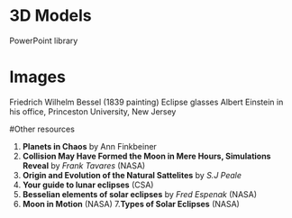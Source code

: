 
# 3D Models
PowerPoint library 

# Images
Friedrich Wilhelm Bessel (1839 painting)
Eclipse glasses
Albert Einstein in his office, Princeston University, New Jersey

#Other resources
1. **Planets in Chaos** by Ann Finkbeiner
2. **Collision May Have Formed the Moon in Mere Hours, Simulations Reveal** by *Frank Tavares* (NASA) 
3. **Origin and Evolution of the Natural Sattelites** by *S.J Peale*
4. **Your guide to lunar eclipses** (CSA)
5. **Besselian elements of solar eclipses** by *Fred Espenak*  (NASA)
6. **Moon in Motion** (NASA)
7.**Types of Solar Eclipses** (NASA)
